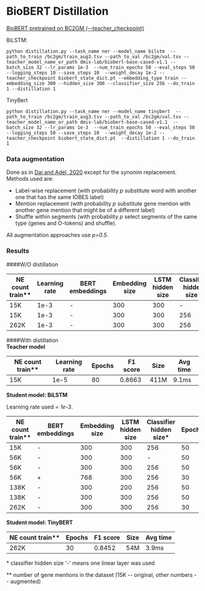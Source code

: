 # BioBERT Distillation

[BioBERT pretrained on BC2GM (--teacher_checkpoint)](https://drive.google.com/file/d/1MvXOGpR7JN3iAh2NO1UAu1iHGGkY6358/view?usp=sharing)

BiLSTM:

```
python distillation.py --task_name ner --model_name bilstm  --path_to_train /bc2gm/train_aug3.tsv --path_to_val /bc2gm/val.tsv --teacher_model_name_or_path dmis-lab/biobert-base-cased-v1.1 --batch_size 32 --lr_params 1e-3  --num_train_epochs 50 --eval_steps 50 --logging_steps 10 --save_steps 10  --weight_decay 1e-2 --teacher_checkpoint biobert_state_dict.pt --embedding_type train --embedding_size 300 --hidden_size 300 --classifier_size 256 --do_train 1 --distillation 1
```

TinyBert

```
python distillation.py --task_name ner --model_name tinybert  --path_to_train /bc2gm/train_aug3.tsv --path_to_val /bc2gm/val.tsv --teacher_model_name_or_path dmis-lab/biobert-base-cased-v1.1  --batch_size 32 --lr_params 1e-3  --num_train_epochs 50 --eval_steps 50 --logging_steps 50 --save_steps 10  --weight_decay 1e-2 --teacher_checkpoint biobert_state_dict.pt  --distillation 1 --do_train 1
```

### Data augmentation

Done as in [Dai and Adel, 2020](https://arxiv.org/pdf/2010.11683.pdf) except for the synonim replacement. Methods used are:
* Label-wise replacement (with probability *p* substitute word with another one that has the same IOBES label)
* Mention replacement (with probability *p* substitute gene mention with another gene mention that might be of a different label)
* Shuffle within segments (with probability *p* select segments of the same type (genes and O-tokens) and shuffle).

All augmentation approaches use *p=0.5*.

### Results
####W/O distillation

NE count train** | Learning rate  | BERT embeddings | Embedding size | LSTM hidden size | Classifier hidden size* | Epochs | F1 score | Size
----- | ------------ | ------------- | ------------ | ------------- | ------------ | ------------ | -------- | ------
15K | 1e-3 | - | 300 | 300 | - | 50 | 0.7745 | 47M
15K | 1e-3 | - | 300 | 300 | 256 | 50 | 0.7742 | 47.6M
262K | 1e-3 | - | 300 | 300 | 256 | 35 | 0.7786 | 47.6M



####With distillation  
**Teacher model**

NE count train** | Learning rate  | Epochs | F1 score | Size | Avg time
----- | ------------ | ------------- | ------------ | ------------- | ---
15K | 1e-5 | 80 | 0.8663 | 411M | 9.1ms


**Student model: BiLSTM**

Learning rate used = *1e-3*.

NE count train**   | BERT embeddings | Embedding size | LSTM hidden size | Classifier hidden size* | Epochs | F1 score | Size | Avg time
----- | ------------- | ------------ | ------------- | ------------ | ------------ | -------- | ------ | ---
15K |  - | 300 | 300 | 256 | 50 | 0.7668 | 47.6M | 1.64ms
56K |  - | 300 | 300 | - | 50 | 0.8004 | 46.9M | 1.57ms
56K |  - | 300 | 300 | 256 | 50 | 0.8010 | 47.6M | 1.64ms
56K |  + | 768 | 300 | 256 | 30 | 0.8130 | 105M | 1.79ms
138K |  - | 300 | 200 | 256 | 50 | 0.8165 | 40.3M | 1.6ms
138K |  - | 300 | 300| 256 | 50 | 0.8210 | 47.6M | 1.64ms
262K |  - | 300 | 300 | 256 | 30 | 0.8284 | 47.6M | 1.64ms

**Student model: TinyBERT**

NE count train**  | Epochs | F1 score | Size | Avg time
--- | --- | --- | --- | ---
262K | 30 | 0.8452 | 54M | 3.9ms



&ast; classifier hidden size '-' means one linear layer was used

&ast;&ast; number of gene mentions in the dataset (15K -- original, other numbers -- augmented)
